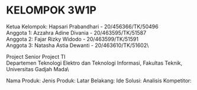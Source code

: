 # KELOMPOK 3W1P

Ketua Kelompok: Hapsari Prabandhari - 20/456366/TK/50496\
Anggota 1: Azzahra Adine Divania - 20/463595/TK/51587\
Anggota 2: Fajar Rizky Widodo - 20/463599/TK/51591\
Anggota 3: Natasha Astia Dewanti - 20/463610/TK/51602\

Project Senior Project TI\
Departemen Teknologi Elektro dan Teknologi Informasi, Fakultas Teknik, Universitas Gadjah Mada\

Nama Produk:
Jenis Produk:
Latar Belakang:
Ide Solusi:
Analisis Kompetitor: